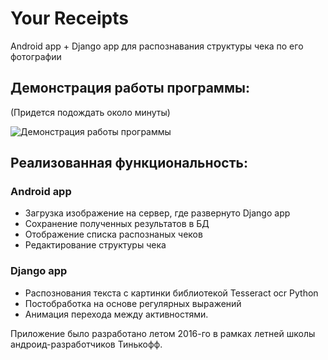 # Your Receipts 
Android app + Django app для распознавания структуры чека по его фотографии

## Демонстрация работы программы:
(Придется подождать около минуты)

![Демонстрация работы программы](https://github.com/smirnovevgeny/yourreceipts/blob/master/example.gif)


## Реализованная функциональность:

### Android app
- Загрузка изображение на сервер, где развернуто Django app
- Сохранение полученных результатов в БД
- Отображение списка распознаных чеков
- Редактирование структуры чека

### Django app
- Распознования текста с картинки библиотекой Tesseract ocr Python 
- Постобработка на основе регулярных выражений
- Анимация перехода между активностями.

Приложение было разработано летом 2016-го в рамках летней школы андроид-разработчиков Тинькофф.
